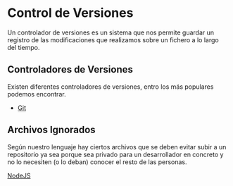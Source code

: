 # Control de Versiones
Un controlador de versiones es un sistema que nos permite guardar un registro de las modificaciones que realizamos sobre un fichero a lo largo del tiempo.

## Controladores de Versiones
Existen diferentes controladores de versiones, entro los más populares podemos encontrar.
* [Git](git.md)


## Archivos Ignorados
Según nuestro lenguaje hay ciertos archivos que se deben evitar subir a un repositorio ya sea porque sea privado para un desarrollador en concreto y no lo necesiten (o lo deban) conocer el resto de las personas.

[NodeJS](NodeIgnore.md)